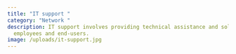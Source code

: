 ```yaml
---
title: "IT support "
category: "Network "
description: IT support involves providing technical assistance and solutions to
  employees and end-users.
image: /uploads/it-support.jpg
---
```

